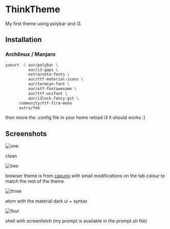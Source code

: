 
# ThinkTheme

My first theme using polybar and i3.

## Installation

### Archlinux / Manjaro

```sh
yaourt -S aur/polybar \
          aur/i3-gaps \
          extra/noto-fonts \
          aur/ttf-material-icons \
          aur/termsyn-font \
          aur/otf-fontawesome \
          aur/ttf-unifont \
          aur/i3lock-fancy-git \
	  community/ttf-fira-mono
	  extra/feh
```

then move the .config file in your home reload i3 it should works :)

## Screenshots

![one](http://imgur.com/Uh1poaB.png)

clean

![two](http://imgur.com/46iDxMf.png)

browser theme is from [capuno](https://github.com/Capuno/Rice) with small modifications on the tab colour to match the rest of the theme

![three](http://imgur.com/ovBDiaJ.png)

atom with the material dark ui +  syntax

![four](http://i.imgur.com/DYvj4UU.png)

shell with screenfetch (my prompt is available in the prompt.sh file)
